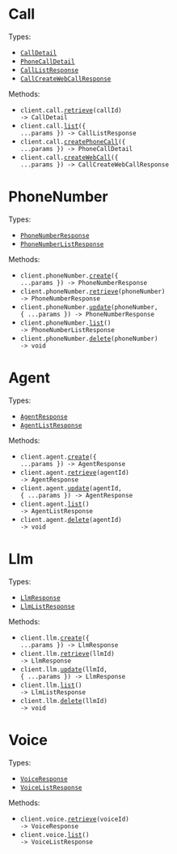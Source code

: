 # Call

Types:

- <code><a href="./src/resources/call.ts">CallDetail</a></code>
- <code><a href="./src/resources/call.ts">PhoneCallDetail</a></code>
- <code><a href="./src/resources/call.ts">CallListResponse</a></code>
- <code><a href="./src/resources/call.ts">CallCreateWebCallResponse</a></code>

Methods:

- <code title="get /v2/get-call/{call_id}">client.call.<a href="./src/resources/call.ts">retrieve</a>(callId) -> CallDetail</code>
- <code title="get /v2/list-calls">client.call.<a href="./src/resources/call.ts">list</a>({ ...params }) -> CallListResponse</code>
- <code title="post /v2/create-phone-call">client.call.<a href="./src/resources/call.ts">createPhoneCall</a>({ ...params }) -> PhoneCallDetail</code>
- <code title="post /v2/create-web-call">client.call.<a href="./src/resources/call.ts">createWebCall</a>({ ...params }) -> CallCreateWebCallResponse</code>

# PhoneNumber

Types:

- <code><a href="./src/resources/phone-number.ts">PhoneNumberResponse</a></code>
- <code><a href="./src/resources/phone-number.ts">PhoneNumberListResponse</a></code>

Methods:

- <code title="post /create-phone-number">client.phoneNumber.<a href="./src/resources/phone-number.ts">create</a>({ ...params }) -> PhoneNumberResponse</code>
- <code title="get /get-phone-number/{phone_number}">client.phoneNumber.<a href="./src/resources/phone-number.ts">retrieve</a>(phoneNumber) -> PhoneNumberResponse</code>
- <code title="patch /update-phone-number/{phone_number}">client.phoneNumber.<a href="./src/resources/phone-number.ts">update</a>(phoneNumber, { ...params }) -> PhoneNumberResponse</code>
- <code title="get /list-phone-numbers">client.phoneNumber.<a href="./src/resources/phone-number.ts">list</a>() -> PhoneNumberListResponse</code>
- <code title="delete /delete-phone-number/{phone_number}">client.phoneNumber.<a href="./src/resources/phone-number.ts">delete</a>(phoneNumber) -> void</code>

# Agent

Types:

- <code><a href="./src/resources/agent.ts">AgentResponse</a></code>
- <code><a href="./src/resources/agent.ts">AgentListResponse</a></code>

Methods:

- <code title="post /create-agent">client.agent.<a href="./src/resources/agent.ts">create</a>({ ...params }) -> AgentResponse</code>
- <code title="get /get-agent/{agent_id}">client.agent.<a href="./src/resources/agent.ts">retrieve</a>(agentId) -> AgentResponse</code>
- <code title="patch /update-agent/{agent_id}">client.agent.<a href="./src/resources/agent.ts">update</a>(agentId, { ...params }) -> AgentResponse</code>
- <code title="get /list-agents">client.agent.<a href="./src/resources/agent.ts">list</a>() -> AgentListResponse</code>
- <code title="delete /delete-agent/{agent_id}">client.agent.<a href="./src/resources/agent.ts">delete</a>(agentId) -> void</code>

# Llm

Types:

- <code><a href="./src/resources/llm.ts">LlmResponse</a></code>
- <code><a href="./src/resources/llm.ts">LlmListResponse</a></code>

Methods:

- <code title="post /create-retell-llm">client.llm.<a href="./src/resources/llm.ts">create</a>({ ...params }) -> LlmResponse</code>
- <code title="get /get-retell-llm/{llm_id}">client.llm.<a href="./src/resources/llm.ts">retrieve</a>(llmId) -> LlmResponse</code>
- <code title="patch /update-retell-llm/{llm_id}">client.llm.<a href="./src/resources/llm.ts">update</a>(llmId, { ...params }) -> LlmResponse</code>
- <code title="get /list-retell-llms">client.llm.<a href="./src/resources/llm.ts">list</a>() -> LlmListResponse</code>
- <code title="delete /delete-retell-llm/{llm_id}">client.llm.<a href="./src/resources/llm.ts">delete</a>(llmId) -> void</code>

# Voice

Types:

- <code><a href="./src/resources/voice.ts">VoiceResponse</a></code>
- <code><a href="./src/resources/voice.ts">VoiceListResponse</a></code>

Methods:

- <code title="get /get-voice/{voice_id}">client.voice.<a href="./src/resources/voice.ts">retrieve</a>(voiceId) -> VoiceResponse</code>
- <code title="get /list-voices">client.voice.<a href="./src/resources/voice.ts">list</a>() -> VoiceListResponse</code>
